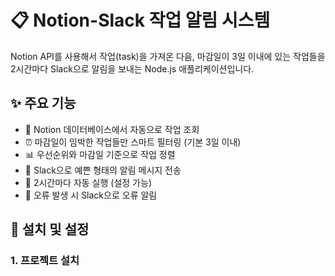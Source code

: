 # 📋 Notion-Slack 작업 알림 시스템

Notion API를 사용해서 작업(task)을 가져온 다음, 마감일이 3일 이내에 있는 작업들을 2시간마다 Slack으로 알림을 보내는 Node.js 애플리케이션입니다.

## ✨ 주요 기능

- 🔗 Notion 데이터베이스에서 자동으로 작업 조회
- ⏰ 마감일이 임박한 작업들만 스마트 필터링 (기본 3일 이내)
- 📊 우선순위와 마감일 기준으로 작업 정렬
- 💬 Slack으로 예쁜 형태의 알림 메시지 전송
- 🔄 2시간마다 자동 실행 (설정 가능)
- 🚨 오류 발생 시 Slack으로 오류 알림

## 🚀 설치 및 설정

### 1. 프로젝트 설치
